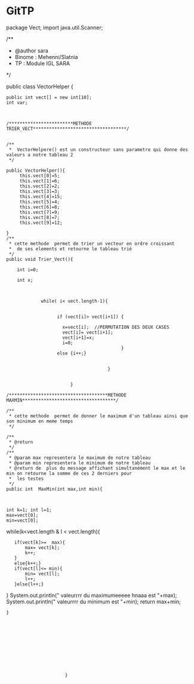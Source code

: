 ﻿# GitTP
package Vect;
import java.util.Scanner;


/**
 * @author sara
 * Binome : Mehenni/Slatnia
 * TP : Module IGL SARA

 */

public class VectorHelper {
	
	public int vect[] = new int[10];
	int var;


	
	/************************METHODE TRIER_VECT***********************************/
	
	 
	/**
	 *  VectorHelpere() est un constructeur sans parametre qui donne des valeurs a notre tableau 2
	 */
	
	public VectorHelper(){
		 this.vect[0]=5;
		 this.vect[1]=6;
		 this.vect[2]=2;
	     this.vect[3]=3;
	     this.vect[4]=15;
	     this.vect[5]=4;
		 this.vect[6]=8;
	     this.vect[7]=9;
		 this.vect[8]=7;
		 this.vect[9]=12;
		
	}
	/**
	 * cette methode  permet de trier un vecteur en ordre croissant
	 *  de ses elements et retourne le tableau trié
	 */
	public void Trier_Vect(){
		
		int i=0;
		
	    int x;
	    
		
	    
	             while( i< vect.length-1){
      	    	
	    
	                   if (vect[i]> vect[i+1]) { 
	    
	                     x=vect[i];  //PERMUTATION DES DEUX CASES
	    		         vect[i]= vect[i+1];
	    		         vect[i+1]=x;
	    		         i=0;
	    	                                   }
	                   else {i++;}
	  
	    
	                                      }
		
		
                         	}

	/*************************************METHODE MAXMIN***********************************/
	
	/**
	 * cette methode  permet de donner le maximum d'un tableau ainsi que son minimum en meme temps 
	 */
	
	/**
	 * @return
	 */
	/**
	 * @param max representera le maximum de notre tableau
	 * @param min representera le minimum de notre tableau
	 * @return de  plus du message affichant simultanément le max et le min on retourne la somme de ces 2 derniers pour
	 *  les testes
	 */
	public int  MaxMin(int max,int min){
		
		
	
	int k=1; int l=1;	
	max=vect[0];
	min=vect[0];
	
   while(k<vect.length & l < vect.length){
	  
	   if(vect[k]>=  max){
		   max= vect[k];
		   k++;
	   }
	   else{k++;}
	   if(vect[l]<= min){
		   min= vect[l];
		   l++;
	   }else{l++;}
	   
	   
	   
   }
	System.out.println(" valeurrrr du maximumeeeee hnaaa est "+max);	
	System.out.println(" valeurrrr du minimum   est "+min);	
	return max+min;

	
	
		
	}
	
	
	
	
	
	
	
	
	
	

                          }
